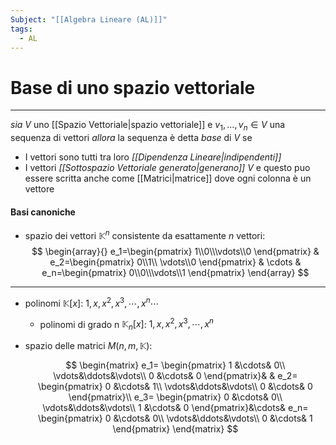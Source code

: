 ```yaml
---
Subject: "[[Algebra Lineare (AL)]]"
tags:
  - AL
---
```

# Base di  uno spazio vettoriale 
---
_sia_  $V$ uno [[Spazio Vettoriale|spazio vettoriale]]  e  $v_1,\dots,v_n \in V$ una sequenza di vettori 
_allora_ la sequenza è detta _base_ di $V$ se
- I vettori sono tutti tra loro _[[Dipendenza Lineare|indipendenti]]_
- I vettori _[[Sottospazio Vettoriale generato|generano]]_ $V$
e questo puo essere scritta anche come [[Matrici|matrice]] dove ogni colonna è un vettore
#### Basi canoniche
- spazio dei vettori $\mathbb{K}^n$ consistente da esattamente $n$  vettori:$$
    \begin{array}{}
e_1=\begin{pmatrix}
    1\\0\\\vdots\\0
    \end{pmatrix} & 
e_2=\begin{pmatrix} 
    0\\1\\ \vdots\\0
    \end{pmatrix} & 
    \cdots  & 
e_n=\begin{pmatrix}
    0\\0\\\vdots\\1
    \end{pmatrix}
\end{array}
    $$


---

- polinomi $\mathbb{K}[x]$:                                     $1,x,x^2,x^3,\cdots,x^n \cdots$
    - polinomi di grado n $\mathbb{K}_n[x]$:           $1,x,x^2,x^3,\cdots,x^n$

-  spazio delle matrici $M(n,m,\mathbb{K})$:

    $$
    \begin{matrix}
    e_1=
    \begin{pmatrix}
    1 &\cdots& 0\\
    \vdots&\ddots&\vdots\\
    0 &\cdots& 0
    \end{pmatrix}& &
    e_2=
    \begin{pmatrix}
    0 &\cdots& 1\\
    \vdots&\ddots&\vdots\\
    0 &\cdots& 0
    \end{pmatrix}\\
    e_3=
    \begin{pmatrix}
    0 &\cdots& 0\\
    \vdots&\ddots&\vdots\\
    1 &\cdots& 0
    \end{pmatrix}&\cdots&
    e_n=
    \begin{pmatrix}
    0 &\cdots& 0\\
    \vdots&\ddots&\vdots\\
    0 &\cdots& 1
    \end{pmatrix}
    \end{matrix}
    $$
    